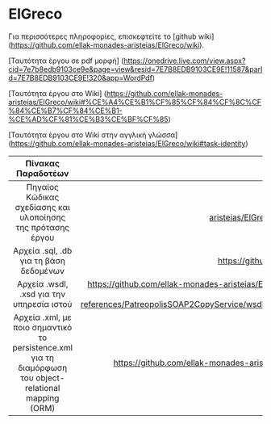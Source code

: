 # ElGreco

Για περισσότερες πληροφορίες, επισκεφτείτε το [github wiki] (https://github.com/ellak-monades-aristeias/ElGreco/wiki).

[Ταυτότητα έργου σε pdf μορφή] (https://onedrive.live.com/view.aspx?cid=7e7b8edb9103ce9e&page=view&resid=7E7B8EDB9103CE9E!11587&parId=7E7B8EDB9103CE9E!320&app=WordPdf)

[Ταυτότητα έργου στο Wiki] (https://github.com/ellak-monades-aristeias/ElGreco/wiki#%CE%A4%CE%B1%CF%85%CF%84%CF%8C%CF%84%CE%B7%CF%84%CE%B1-%CE%AD%CF%81%CE%B3%CE%BF%CF%85)

[Ταυτότητα έργου στο Wiki στην αγγλική γλώσσα] (https://github.com/ellak-monades-aristeias/ElGreco/wiki#task-identity)


| **Πίνακας Παραδοτέων**           | **URL**  |
|:-------------:| -----:|
| Πηγαίος Κώδικας σχεδίασης και υλοποίησης της πρότασης έργου | https://github.com/ellak-monades-aristeias/ElGreco/tree/master/src/com/telis/patreopolis  |
| Αρχεία .sql, .db για τη βάση δεδομένων     | https://github.com/ellak-monades-aristeias/ElGreco |
| Αρχεία .wsdl, .xsd για την υπηρεσία ιστού     | https://github.com/ellak-monades-aristeias/ElGreco/tree/master/xml-resources/web-service-references/PatreopolisSOAP2CopyService/wsdl/localhost_8080/PatreopolisSOAP2Copy |
| Αρχεία .xml, με ποιο σημαντικό το persistence.xml για τη διαμόρφωση του object-relational mapping (ORM)      | https://github.com/ellak-monades-aristeias/ElGreco/tree/master/src/META-INF |

